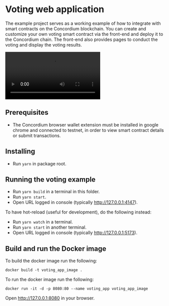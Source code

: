 # Voting web application

The example project serves as a working example of how to integrate with smart contracts on the Concordium blockchain. You can create and customize your own voting smart contract via the front-end and deploy it to the Concordium chain. The front-end also provides pages to conduct the voting and display the voting results.

<video controls autoplay>
  <source src="./video/VotingApplication.webm" type="video/webm">
</video>

## Prerequisites

- The Concordium browser wallet extension must be installed in google chrome and connected to testnet, in order to view smart contract details or submit transactions.

## Installing

- Run `yarn` in package root.

## Running the voting example

- Run `yarn build` in a terminal in this folder.
- Run `yarn start`.
- Open URL logged in console (typically http://127.0.0.1:4147).

To have hot-reload (useful for development), do the following instead:

- Run `yarn watch` in a terminal.
- Run `yarn start` in another terminal.
- Open URL logged in console (typically http://127.0.0.1:5173).

## Build and run the Docker image

To build the docker image run the following:

```
docker build -t voting_app_image .
```

To run the docker image run the following:

```
docker run -it -d -p 8080:80 --name voting_app voting_app_image
```

Open http://127.0.0.1:8080 in your browser.
